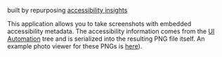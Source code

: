 built by repurposing [accessibility insights](https://github.com/Microsoft/accessibility-insights-windows)

This application allows you to take screenshots with embedded accessibility metadata. The accessibility information comes from the [UI Automation](https://docs.microsoft.com/en-us/dotnet/framework/ui-automation/ui-automation-overview) tree and is serialized into the resulting PNG file itself. An example photo viewer for these PNGs is [here](https://github.com/karanbirsingh/photo-viewer)).
